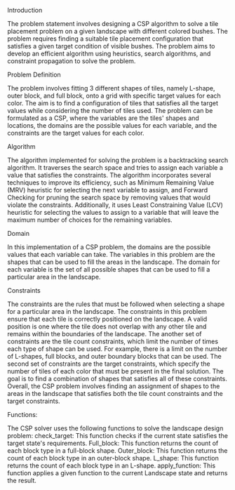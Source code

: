 Introduction

The problem statement involves designing a CSP algorithm to solve a tile placement problem on a given landscape with different colored bushes. The problem requires finding a suitable tile placement configuration that satisfies a given target condition of visible bushes. The problem aims to develop an efficient algorithm using heuristics, search algorithms, and constraint propagation to solve the problem.

Problem Definition

The problem involves fitting 3 different shapes of tiles, namely L-shape, outer block, and full block, onto a grid with specific target values for each color. The aim is to find a configuration of tiles that satisfies all the target values while considering the number of tiles used. The problem can be formulated as a CSP, where the variables are the tiles' shapes and locations, the domains are the possible values for each variable, and the constraints are the target values for each color.

Algorithm

The algorithm implemented for solving the problem is a backtracking search algorithm. It traverses the search space and tries to assign each variable a value that satisfies the constraints. The algorithm incorporates several techniques to improve its efficiency, such as Minimum Remaining Value (MRV) heuristic for selecting the next variable to assign, and Forward Checking for pruning the search space by removing values that would violate the constraints. Additionally, it uses Least Constraining Value (LCV) heuristic for selecting the values to assign to a variable that will leave the maximum number of choices for the remaining variables.

Domain

In this implementation of a CSP problem, the domains are the possible values that each variable can take. The variables in this problem are the shapes that can be used to fill the areas in the landscape. The domain for each variable is the set of all possible shapes that can be used to fill a particular area in the landscape.

Constraints

The constraints are the rules that must be followed when selecting a shape for a particular area in the landscape. The constraints in this problem ensure that each tile is correctly positioned on the landscape. A valid position is one where the tile does not overlap with any other tile and remains within the boundaries of the landscape. The another set of constraints are the tile count constraints, which limit the number of times each type of shape can be used. For example, there is a limit on the number of L-shapes, full blocks, and outer boundary blocks that can be used. The second set of constraints are the target constraints, which specify the number of tiles of each color that must be present in the final solution. The goal is to find a combination of shapes that satisfies all of these constraints.
Overall, the CSP problem involves finding an assignment of shapes to the areas in the landscape that satisfies both the tile count constraints and the target constraints.

Functions:

The CSP solver uses the following functions to solve the landscape design problem:
check_target: This function checks if the current state satisfies the target state's requirements.
Full_block: This function returns the count of each block type in a full-block shape.
Outer_block: This function returns the count of each block type in an outer-block shape.
L_shape: This function returns the count of each block type in an L-shape.
apply_function: This function applies a given function to the current Landscape state and returns the result.


